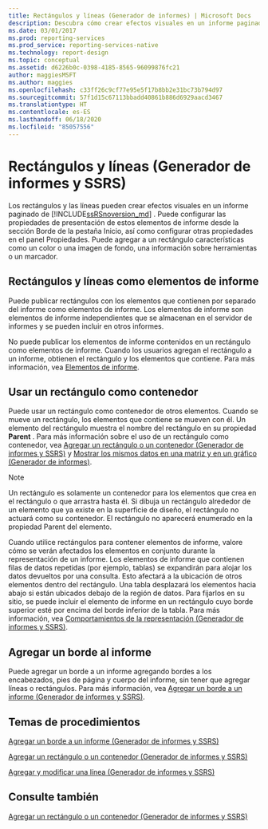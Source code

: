 ```yaml
---
title: Rectángulos y líneas (Generador de informes) | Microsoft Docs
description: Descubra cómo crear efectos visuales en un informe paginado en el Generador de informes. Agregue características como color o una imagen, información sobre herramientas o un marcador.
ms.date: 03/01/2017
ms.prod: reporting-services
ms.prod_service: reporting-services-native
ms.technology: report-design
ms.topic: conceptual
ms.assetid: d6226b0c-0398-4185-8565-96099876fc21
author: maggiesMSFT
ms.author: maggies
ms.openlocfilehash: c33ff26c9cf77e95e5f17b8bb2e31bc73b794d97
ms.sourcegitcommit: 57f1d15c67113bbadd40861b886d6929aacd3467
ms.translationtype: HT
ms.contentlocale: es-ES
ms.lasthandoff: 06/18/2020
ms.locfileid: "85057556"
---
```

# <a name="rectangles-and-lines-report-builder-and-ssrs"></a>Rectángulos y líneas (Generador de informes y SSRS)
  Los rectángulos y las líneas pueden crear efectos visuales en un informe paginado de [!INCLUDE[ssRSnoversion_md](../../includes/ssrsnoversion-md.md)] . Puede configurar las propiedades de presentación de estos elementos de informe desde la sección Borde de la pestaña Inicio, así como configurar otras propiedades en el panel Propiedades. Puede agregar a un rectángulo características como un color o una imagen de fondo, una información sobre herramientas o un marcador.  
  
##  <a name="rectangles-and-lines-as-report-parts"></a><a name="RectanglesLinesReportParts"></a> Rectángulos y líneas como elementos de informe  
 Puede publicar rectángulos con los elementos que contienen por separado del informe como elementos de informe. Los elementos de informe son elementos de informe independientes que se almacenan en el servidor de informes y se pueden incluir en otros informes.  
  
 No puede publicar los elementos de informe contenidos en un rectángulo como elementos de informe. Cuando los usuarios agregan el rectángulo a un informe, obtienen el rectángulo y los elementos que contiene.  Para más información, vea [Elementos de informe](../../reporting-services/report-design/report-parts-report-builder-and-ssrs.md).  
  
##  <a name="using-a-rectangle-as-a-container"></a><a name="RectangleAsContainer"></a> Usar un rectángulo como contenedor  
 Puede usar un rectángulo como contenedor de otros elementos. Cuando se mueve un rectángulo, los elementos que contiene se mueven con él. Un elemento del rectángulo muestra el nombre del rectángulo en su propiedad **Parent** . Para más información sobre el uso de un rectángulo como contenedor, vea [Agregar un rectángulo o un contenedor &#40;Generador de informes y SSRS&#41;](../../reporting-services/report-design/add-a-rectangle-or-container-report-builder-and-ssrs.md) y [Mostrar los mismos datos en una matriz y en un gráfico &#40;Generador de informes&#41;](../../reporting-services/report-design/display-the-same-data-on-a-matrix-and-a-chart-report-builder.md).  
  
> [!NOTE]  
>  Un rectángulo es solamente un contenedor para los elementos que crea en el rectángulo o que arrastra hasta él. Si dibuja un rectángulo alrededor de un elemento que ya existe en la superficie de diseño, el rectángulo no actuará como su contenedor. El rectángulo no aparecerá enumerado en la propiedad Parent del elemento.  
  
 Cuando utilice rectángulos para contener elementos de informe, valore cómo se verán afectados los elementos en conjunto durante la representación de un informe. Los elementos de informe que contienen filas de datos repetidas (por ejemplo, tablas) se expandirán para alojar los datos devueltos por una consulta. Esto afectará a la ubicación de otros elementos dentro del rectángulo. Una tabla desplazará los elementos hacia abajo si están ubicados debajo de la región de datos. Para fijarlos en su sitio, se puede incluir el elemento de informe en un rectángulo cuyo borde superior esté por encima del borde inferior de la tabla. Para más información, vea [Comportamientos de la representación &#40;Generador de informes y SSRS&#41;](../../reporting-services/report-design/rendering-behaviors-report-builder-and-ssrs.md).  
  
##  <a name="adding-a-report-border"></a><a name="ReportBorder"></a> Agregar un borde al informe  
 Puede agregar un borde a un informe agregando bordes a los encabezados, pies de página y cuerpo del informe, sin tener que agregar líneas o rectángulos. Para más información, vea [Agregar un borde a un informe &#40;Generador de informes y SSRS&#41;](../../reporting-services/report-design/add-a-border-to-a-report-report-builder-and-ssrs.md).  
  
##  <a name="how-to-topics"></a><a name="HowTo"></a> Temas de procedimientos  
 [Agregar un borde a un informe &#40;Generador de informes y SSRS&#41;](../../reporting-services/report-design/add-a-border-to-a-report-report-builder-and-ssrs.md)  
  
 [Agregar un rectángulo o un contenedor &#40;Generador de informes y SSRS&#41;](../../reporting-services/report-design/add-a-rectangle-or-container-report-builder-and-ssrs.md)  
  
 [Agregar y modificar una línea &#40;Generador de informes y SSRS&#41;](../../reporting-services/report-design/add-and-modify-a-line-report-builder-and-ssrs.md)  
  
## <a name="see-also"></a>Consulte también  
 [Agregar un rectángulo o un contenedor &#40;Generador de informes y SSRS&#41;](../../reporting-services/report-design/add-a-rectangle-or-container-report-builder-and-ssrs.md)  
  
  
